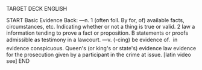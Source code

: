 TARGET DECK
ENGLISH

START
Basic
Evidence
Back: —n. 1 (often foll. By for, of) available facts, circumstances, etc. Indicating whether or not a thing is true or valid. 2 law a information tending to prove a fact or proposition. B statements or proofs admissible as testimony in a lawcourt. —v. (-cing) be evidence of.  in evidence conspicuous. Queen's (or king's or state's) evidence law evidence for the prosecution given by a participant in the crime at issue. [latin video see]
END
